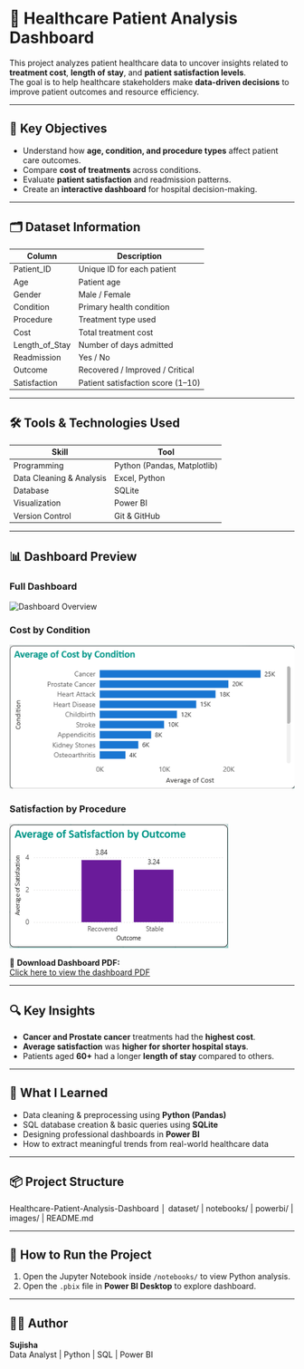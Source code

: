 # 🏥 Healthcare Patient Analysis Dashboard

This project analyzes patient healthcare data to uncover insights related to **treatment cost**, **length of stay**, and **patient satisfaction levels**.  
The goal is to help healthcare stakeholders make **data-driven decisions** to improve patient outcomes and resource efficiency.

---

## 📌 Key Objectives
- Understand how **age, condition, and procedure types** affect patient care outcomes.
- Compare **cost of treatments** across conditions.
- Evaluate **patient satisfaction** and readmission patterns.
- Create an **interactive dashboard** for hospital decision-making.

---

## 🗂️ Dataset Information
| Column | Description |
|--------|-------------|
| Patient_ID | Unique ID for each patient |
| Age | Patient age |
| Gender | Male / Female |
| Condition | Primary health condition |
| Procedure | Treatment type used |
| Cost | Total treatment cost |
| Length_of_Stay | Number of days admitted |
| Readmission | Yes / No |
| Outcome | Recovered / Improved / Critical |
| Satisfaction | Patient satisfaction score (1–10) |

---

## 🛠️ Tools & Technologies Used
| Skill | Tool |
|------|------|
| Programming | Python (Pandas, Matplotlib) |
| Data Cleaning & Analysis | Excel, Python |
| Database | SQLite |
| Visualization | Power BI |
| Version Control | Git & GitHub |

---

## 📊 Dashboard Preview


### **Full Dashboard**
![Dashboard Overview](image/dashboard_overview.png)

### **Cost by Condition**
![Cost by Condition](images/cost_by_condition.png)

### **Satisfaction by Procedure**
![Satisfaction by Procedure](images/satisfaction_by_procedure.png)


📄 **Download Dashboard PDF:**  
[Click here to view the dashboard PDF](documents/Healthcare_Patient_Analysis_Dashboard.pdf)

---

## 🔍 Key Insights
- **Cancer and Prostate cancer** treatments had the **highest cost**.
- **Average satisfaction** was **higher for shorter hospital stays**.
- Patients aged **60+** had a longer **length of stay** compared to others.

---

## 🧠 What I Learned
- Data cleaning & preprocessing using **Python (Pandas)**
- SQL database creation & basic queries using **SQLite**
- Designing professional dashboards in **Power BI**
- How to extract meaningful trends from real-world healthcare data

---

## 📦 Project Structure
Healthcare-Patient-Analysis-Dashboard
│ dataset/ | notebooks/ | powerbi/ | images/ | README.md


---

## 📌 How to Run the Project
1. Open the Jupyter Notebook inside `/notebooks/` to view Python analysis.
2. Open the `.pbix` file in **Power BI Desktop** to explore dashboard.

---

## 👩‍💻 Author
**Sujisha**  
Data Analyst | Python | SQL | Power BI


